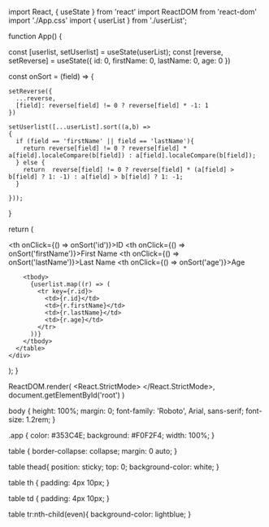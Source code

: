 import React, { useState } from 'react'
import ReactDOM from 'react-dom'
import './App.css'
import { userList } from './userList';

function App() {

  const [userlist, setUserlist] = useState(userList);
  const  [reverse, setReverse] = useState({
    id: 0,
    firstName: 0,
    lastName: 0,
    age: 0
  })

  const onSort = (field) => {

    setReverse({
      ...reverse,
      [field]: reverse[field] != 0 ? reverse[field] * -1: 1
    })
  
    setUserlist([...userList].sort((a,b) => 
    {
      if (field == 'firstName' || field == 'lastName'){
        return reverse[field] != 0 ? reverse[field] * a[field].localeCompare(b[field]) : a[field].localeCompare(b[field]);
      } else {
        return  reverse[field] != 0 ? reverse[field] * (a[field] > b[field] ? 1: -1) : a[field] > b[field] ? 1: -1;
      }
      
    }));
  }


  return (
    <div className="app">
      <table>
        <thead>
          <tr>
            <th onClick={() => onSort('id')}>ID</th>
            <th onClick={() => onSort('firstName')}>First Name</th>
            <th onClick={() => onSort('lastName')}>Last Name</th>
            <th onClick={() => onSort('age')}>Age</th>
          </tr>
        </thead>
        
        <tbody>
          {userlist.map((r) => (
            <tr key={r.id}>
              <td>{r.id}</td>
              <td>{r.firstName}</td>
              <td>{r.lastName}</td>
              <td>{r.age}</td>
            </tr>
          ))}
        </tbody>
      </table>
    </div>
  );
}






ReactDOM.render(
  <React.StrictMode>
    <App />
  </React.StrictMode>,
  document.getElementById('root')
)



body {
    height: 100%;
    margin: 0;
    font-family: 'Roboto', Arial, sans-serif;
    font-size: 1.2rem;
  }
  
  .app {
    color: #353C4E;
    background: #F0F2F4;
    width: 100%;
  }
  
  table {
    border-collapse: collapse;
    margin: 0 auto;
  }
  
  table thead{
    position: sticky;
    top: 0;
    background-color: white;
  }
  
  table th {
      padding: 4px 10px;
  }
  
  table td {
    padding: 4px 10px;
  }
  
  table tr:nth-child(even){
    background-color: lightblue;
  }
  
  
  